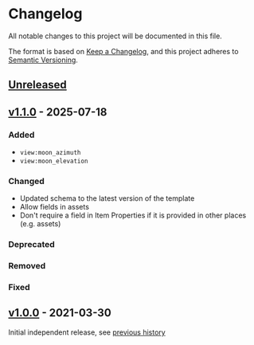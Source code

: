 # Changelog
All notable changes to this project will be documented in this file.

The format is based on [Keep a Changelog](https://keepachangelog.com/en/1.0.0/),
and this project adheres to [Semantic Versioning](https://semver.org/spec/v2.0.0.html).

## [Unreleased]

## [v1.1.0] - 2025-07-18

### Added

- `view:moon_azimuth`
- `view:moon_elevation`

### Changed

- Updated schema to the latest version of the template
- Allow fields in assets
- Don't require a field in Item Properties if it is provided in other places (e.g. assets)

### Deprecated

### Removed

### Fixed

## [v1.0.0] - 2021-03-30

Initial independent release, see [previous history](https://github.com/radiantearth/stac-spec/commits/v1.0.0-rc.2/extensions/view)

[Unreleased]: <https://github.com/stac-extensions/view/compare/v1.1.0...HEAD>
[v1.1.0]: <https://github.com/stac-extensions/view/compare/v1.0.0...v1.1.0>
[v1.0.0]: <https://github.com/stac-extensions/view/tree/v1.0.0>
